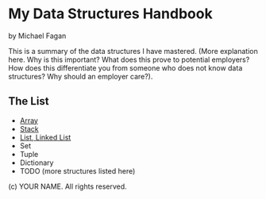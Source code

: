 # My Data Structures Handbook

by Michael Fagan

This is a summary of the data structures I have mastered. (More explanation here.
Why is this important? What does this prove to potential employers? How does this
differentiate you from someone who does not know data structures? Why should an
employer care?).

## The List

* [Array](array.md)
* [Stack](stack.md)
* [List, Linked List](list,linkedlist.md)
* Set
* Tuple
* Dictionary
* TODO (more structures listed here)

(c) YOUR NAME. All rights reserved.
